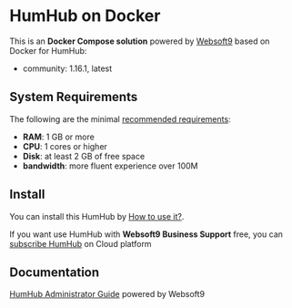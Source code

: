 # HumHub on Docker  

This is an **Docker Compose solution** powered by [Websoft9](https://www.websoft9.com) based on Docker for HumHub:


 - community:  1.16.1, latest


## System Requirements

The following are the minimal [recommended requirements](https://docs.humhub.org/docs/admin/requirements):

* **RAM**: 1 GB or more
* **CPU**: 1 cores or higher
* **Disk**: at least 2 GB of free space
* **bandwidth**: more fluent experience over 100M  

## Install

You can install this HumHub by [How to use it?](https://github.com/Websoft9/docker-library#how-to-use-it).   

If you want use HumHub with **Websoft9 Business Support** free, you can [subscribe HumHub](https://www.websoft9.com/apps) on Cloud platform

## Documentation

[HumHub Administrator Guide](https://support.websoft9.com/docs/humhub) powered by Websoft9